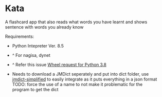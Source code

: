 # Kata
A flashcard app that also reads what words you  have learnt and shows sentence with words you already know

Requirements:
- Python Intepreter Ver. 8.5
- ^ For nagisa, dynet
- ^ Refer this issue [Wheel request for Python 3.8](https://github.com/taishi-i/nagisa/issues/24#issuecomment-694907227)

- Needs to download a JMDict seperately and put into dict folder, use [jmdict-simplified](https://github.com/scriptin/jmdict-simplified) to easily integrate as it puts everything in a json format
TODO: force the use of a name to not make it problematic for the program to get the dict
